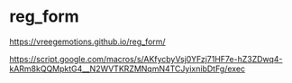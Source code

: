 # reg_form
 https://vreegemotions.github.io/reg_form/


https://script.google.com/macros/s/AKfycbyVsj0YFzj71HF7e-hZ3ZDwq4-kARm8kQQMpktG4__N2WVTKRZMNqmN4TCJyixnibDtFg/exec
